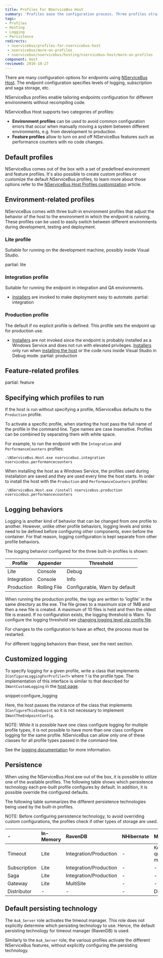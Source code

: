 ```yaml
---
title: Profiles For NServiceBus Host
summary: 'Profiles ease the configuration process. Three profiles straight from the box: Lite, Integration, and Production.'
tags:
- Profiles
- Hosting
- Logging
- Persistence
redirects:
 - nservicebus/profiles-for-nservicebus-host
 - nservicebus/more-on-profiles
 - nservicebus/nservicebus/hosting/nservicebus-host/more-on-profiles
component: Host
reviewed: 2016-10-27
---
```


There are many configuration options for endpoints using [NServiceBus Host](/nservicebus/hosting/nservicebus-host/). The endpoint configuration specifies levels of logging, subscription and saga storage, etc. 

NServiceBus profiles enable tailoring endpoints configuration for different environments without recompiling code.

NServiceBus Host supports two categories of profiles:

 * **Environment profiles** can be used to avoid common configuration errors that occur when manually moving a system between different environments, e.g. from development to production.
 * **Feature profiles** allow to turn on and off NServiceBus features such as performance counters with no code changes.


## Default profiles

NServiceBus comes out of the box with a set of predefined environment and feature profiles. It's also possible to create custom profiles or customize the default NServiceBus profiles, to learn more about those options refer to the [NServiceBus Host Profiles customization](/nservicebus/hosting/nservicebus-host/profiles-customization.md) article.


## Environment-related profiles

NServiceBus comes with three built-in environment profiles that adjust the behavior of the host to the environment in which the endpoint is running. These profiles can be used to easily switch between different environments during development, testing and deployment.


### Lite profile

Suitable for running on the development machine, possibly inside Visual Studio.

partial: lite


### Integration profile

Suitable for running the endpoint in integration and QA environments.

* [Installers](/nservicebus/operations/installers.md) are invoked to make deployment easy to automate.
partial: integration


### Production profile

The default if no explicit profile is defined. This profile sets the endpoint up for production use.

* [Installers](/nservicebus/operations/installers.md) are not invoked since the endpoint is probably installed as a Windows Service and does not run with elevated privileges. [Installers](/nservicebus/operations/installers.md) only run when [installing the host](/nservicebus/hosting/nservicebus-host/installation.md) or the code runs inside Visual Studio in Debug mode.
partial: production


## Feature-related profiles

partial: feature


## Specifying which profiles to run

If the host is run without specifying a profile, NServiceBus defaults to the `Production` profile.

To activate a specific profile, when starting the host pass the full name of the profile in the command line. Type names are case insensitive. Profiles can be combined by separating them with white space.

For example, to run the endpoint with the `Integration` and `PerformanceCounters` profiles:

```dos
.\NServiceBus.Host.exe nservicebus.integration nservicebus.performancecounters
```

When installing the host as a Windows Service, the profiles used during installation are saved and they are used every time the host starts. In order to install the host with the `Production` and `PerformanceCounters` profiles:

```dos
.\NServiceBus.Host.exe /install nservicebus.production nservicebus.performancecounters
```


## Logging behaviors

Logging is another kind of behavior that can be changed from one profile to another. However, unlike other profile behaviors, logging levels and sinks need to be defined before configuring other components, even before the container. For that reason, logging configuration is kept separate from other profile behaviors.

The logging behavior configured for the three built-in profiles is shown:

| Profile     | Appender     | Threshold
|-------------|--------------|-----
| Lite        | Console      | Debug
| Integration | Console      | Info
| Production  | Rolling File | Configurable, Warn by default

When running the production profile, the logs are written to 'logfile' in the same directory as the exe. The file grows to a maximum size of 1MB and then a new file is created. A maximum of 10 files is held and then the oldest file is erased. If no configuration exists, the logging threshold is Warn. To configure the logging threshold see [changing logging level via config file](/nservicebus/logging/#logging-levels-changing-the-logging-level-via-app-config).

For changes to the configuration to have an effect, the process must be restarted.

For different logging behaviors than these, see the next section.


## Customized logging

To specify logging for a given profile, write a class that implements `IConfigureLoggingForProfile<T>` where `T` is the profile type. The implementation of this interface is similar to that described for `IWantCustomLogging` in the [host page](/nservicebus/hosting/nservicebus-host/).

snippet:configure_logging

Here, the host passes the instance of the class that implements `IConfigureThisEndpoint` so it is not necessary to implement `IWantTheEndpointConfig`.

NOTE: While it is possible have one class configure logging for multiple profile types, it is not possible to have more than one class configure logging for the same profile. NServiceBus can allow only one of these classes for all profile types passed in the command-line.

See the [logging documentation](/nservicebus/logging/) for more information.


## Persistence

When using the NServiceBus.Host.exe out of the box, it is possible to utilize one of the available profiles. The following table shows which persistence technology each pre-built profile configures by default. In addition, it is possible override the configured defaults.

The following table summarizes the different persistence technologies being used by the built-in profiles.

NOTE: Before configuring persistence technology, to avoid overriding custom configurations, the profiles check if other types of storage are used.

|-                                |In-Memory|RavenDB			   |NHibernate   |MSMQ                         |
|:--------------------------------|:--------|:---------------------|:------------|:----------------------------|                                       
|  Timeout                        |Lite     |Integration/Production|-            |Keeps a queue for management |
|  Subscription                   |Lite     |Integration/Production|-            |-                            |
|  Saga                           |Lite     |Integration/Production|-            |-    				           |
|  Gateway                        |Lite     |MultiSite             |-            |-     					   |
|  Distributor                    |- 	    |-                     |-            |Distributor				   |


## Default persisting technology

The `AsA_Server` role activates the timeout manager. This role does not explicitly determine which persisting technology to use. Hence, the default persisting technology for timeout manager (RavenDB) is used.

Similarly to the `AsA_Server` role, the various profiles activate the different NServiceBus features, without explicitly configuring the persisting technology.
